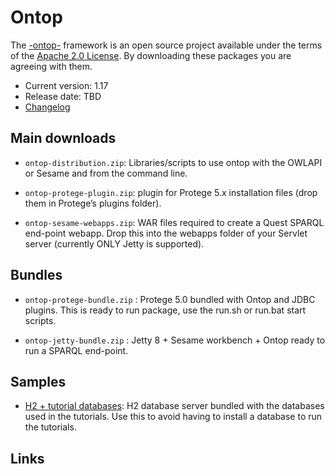 # Ontop  

The [-ontop-](http://ontop.inf.ubibz.it) framework is an open source project available under the terms of the 
[Apache 2.0 License](http://www.apache.org/licenses/LICENSE-2.0.txt). 
By downloading these packages you are agreeing with them.

* Current version: 1.17
* Release date:  TBD
* [Changelog](https://github.com/ontop/ontop/wiki/OntopReleases)


## Main downloads

- `ontop-distribution.zip`: Libraries/scripts to use ontop with the OWLAPI or Sesame and from the command line.

- `ontop-protege-plugin.zip`: plugin for Protege 5.x installation files (drop them in Protege’s plugins folder).

- `ontop-sesame-webapps.zip`: WAR files required to create a Quest SPARQL end-point webapp. Drop this into the webapps folder of your Servlet server (currently ONLY Jetty is supported).

## Bundles

- `ontop-protege-bundle.zip` : Protege 5.0 bundled with Ontop and JDBC plugins. This is ready to run package, use the run.sh or run.bat start scripts.

- `ontop-jetty-bundle.zip` : Jetty 8 + Sesame workbench + Ontop ready to run a SPARQL end-point.

## Samples

- [H2 + tutorial databases](http://obda.inf.unibz.it/files/h2-ontop-050213.zip): H2 database server bundled with the databases used in the tutorials. Use this to avoid having to install a database to run the tutorials.

## Links




